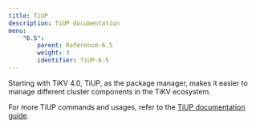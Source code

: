 ```yaml
---
title: TiUP
description: TiUP documentation
menu:
    "6.5":
        parent: Reference-6.5
        weight: 3
        identifier: TiUP-6.5
---
```


Starting with TiKV 4.0, TiUP, as the package manager, makes it easier to manage different cluster components in the TiKV ecosystem.

For more TiUP commands and usages, refer to the [TiUP documentation guide](https://docs.pingcap.com/tidb/stable/tiup-documentation-guide).
